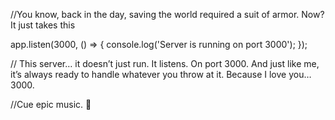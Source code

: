 //You know, back in the day, saving the world required a suit of armor. Now? It just takes this

app.listen(3000, () => {
 console.log('Server is running on port 3000');
});

// This server… it doesn’t just run. It listens. On port 3000. And just like me, it’s always ready to handle whatever you throw at it. Because I love you… 3000.

//Cue epic music. 🎵

